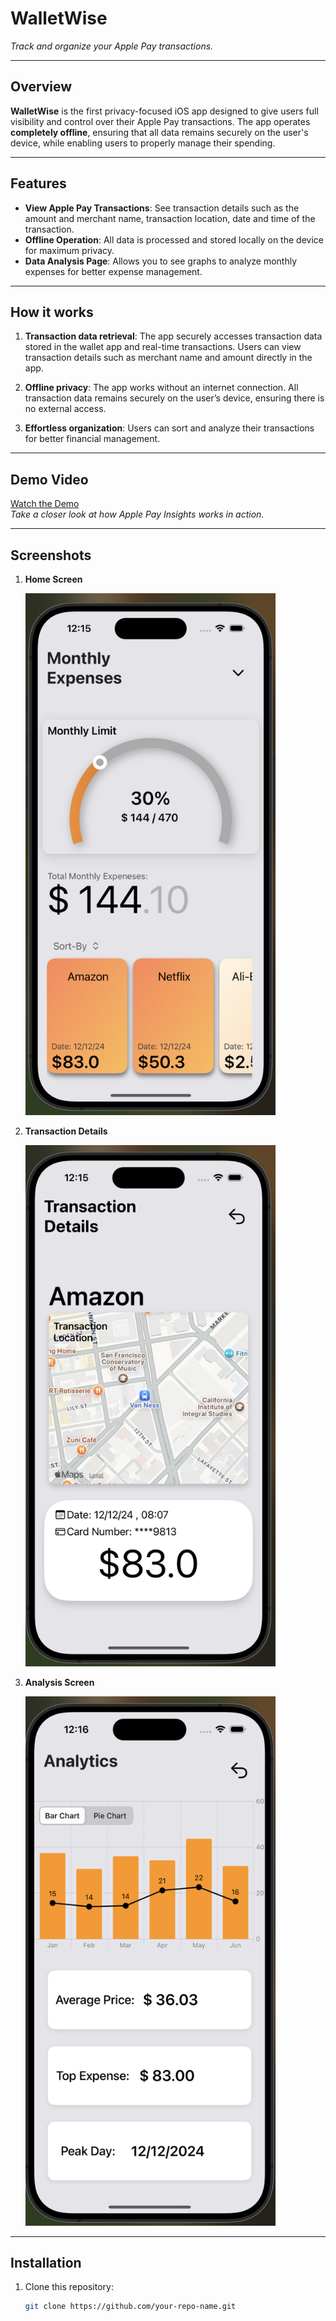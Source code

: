 # **WalletWise**  
*Track and organize your Apple Pay transactions.*

---

## **Overview**  
**WalletWise** is the first privacy-focused iOS app designed to give users full visibility and control over their Apple Pay transactions. The app operates **completely offline**, ensuring that all data remains securely on the user's device, while enabling users to properly manage their spending.  

---

## **Features**  
- **View Apple Pay Transactions**: See transaction details such as the amount and merchant name, transaction location, date and time of the transaction.
- **Offline Operation**: All data is processed and stored locally on the device for maximum privacy.
- **Data Analysis Page**: Allows you to see graphs to analyze monthly expenses for better expense management.

---

## **How ​​it works**
1. **Transaction data retrieval**:
The app securely accesses transaction data stored in the wallet app and real-time transactions. Users can view transaction details such as merchant name and amount directly in the app.

2. **Offline privacy**:
The app works without an internet connection. All transaction data remains securely on the user’s device, ensuring there is no external access.

3. **Effortless organization**:
Users can sort and analyze their transactions for better financial management.
---

## **Demo Video**  
[Watch the Demo](/DemoVideo.mov)  
*Take a closer look at how Apple Pay Insights works in action.*  

---

## **Screenshots**  
1. **Home Screen**
   
   <img src="/HomeScreen.png" alt="Home View" width="400">

2. **Transaction Details**
   
   <img src="/TransactionDetiails.png" alt="Transaction Details" width="400">

3. **Analysis Screen**
   
   <img src="/AnalysisScreen.png" alt="Analysis View" width="400">

---

## **Installation**  
1. Clone this repository:  
   ```bash
   git clone https://github.com/your-repo-name.git
